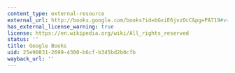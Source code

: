 ```yaml
---
content_type: external-resource
external_url: http://books.google.com/books?id=bGxiE6jvzOcC&pg=PA719#v=onepage
has_external_license_warning: true
license: https://en.wikipedia.org/wiki/All_rights_reserved
status: ''
title: Google Books
uid: 25e90831-2699-4300-b6cf-b345bd2b0cfb
wayback_url: ''
---
```

